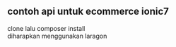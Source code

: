 ## contoh api untuk ecommerce ionic7
clone lalu composer install<br>
diharapkan menggunakan laragon

